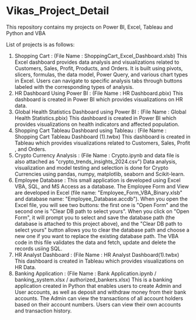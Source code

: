 # Vikas_Project_Detail
This repository contains my projects on Power BI, Excel, Tableau and Python and VBA

List of projects is as follows:
1. Shopping Cart : (File Name : ShoppingCart_Excel_Dashboard.xlsb) This Excel dashboard provides data analysis and visualizations related to Customers, Sales, Profit, Products, and Orders. It is built using pivots, slicers, formulas, the data model, Power Query, and various chart types in Excel. Users can navigate to specific analysis tabs through buttons labeled with the corresponding types of analysis.
2. HR Dashboard Using Power BI : (File Name : HR Dashboard.pbix) This dashboard is created in Power BI which provides visualizations on HR data.
3. Global Health Statistics Dashboard using Power BI : (File Name : Global Health Statistics.pbix) This dashboard is created in Power BI which provides visualizations on health indicators and affected population.
4. Shopping Cart Tableau Dashboard using Tableau : (File Name : Shopping Cart Tableau Dashboard (1).twbx) This dashboard is created in Tableau which provides visualizations related to Customers, Sales, Profit , and Orders.
5. Crypto Currency Analysis : (File Name : Crypto.ipynb and data file is also attached as "crypto_trends_insights_2024.csv") Data analysis, visualization and model testing and selection is done for Crypto Currencies using pandas, numpy, matplotlib, seaborn and Scikit-learn.
6. Employee Database : This small application is developed using Excel VBA, SQL, and MS Access as a database. The Employee Form and View are developed in Excel (file name: "Employee_Form_VBA_Binary.xlsb" and database name: "Employee_Database.accdb"). When you open the Excel file, you will see two buttons: the first one is "Open Form" and the second one is "Clear DB path to select yours". When you click on "Open Form", it will prompt you to select and save the database path (the database is attached to this project above), and the "Clear DB path to select yours" button allows you to clear the database path and choose a new one if you want to replace the existing database path. The VBA code in this file validates the data and fetch, update and delete the records usiing SQL.
7. HR Analyst Dashboard : (File Name : HR Analyst Dashboard(1).twbx) This dashboard is created in Tableau which provides visualizations on HR Data.
8. Banking Application : (File Name : Bank Application.ipynb / banking_system.xlsx / authorized_bankers.xlsx) This is a banking application created in Python that enables users to create Admin and User accounts, as well as deposit and withdraw money from their bank accounts. The Admin can view the transactions of all account holders based on their account numbers. Users can view their own accounts and transaction history.
